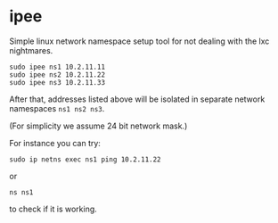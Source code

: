 ipee
========

Simple linux network namespace setup tool for not dealing with the lxc nightmares.

    sudo ipee ns1 10.2.11.11
    sudo ipee ns2 10.2.11.22
    sudo ipee ns3 10.2.11.33

After that, addresses listed above will be isolated in separate network namespaces ``ns1 ns2 ns3``.

(For simplicity we assume 24 bit network mask.)

For instance you can try:

    sudo ip netns exec ns1 ping 10.2.11.22

or

    ns ns1

to check if it is working.

